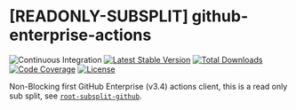 # [READONLY-SUBSPLIT] github-enterprise-actions


![Continuous Integration](https://github.com/php-api-clients/github-enterprise-actions/workflows/Continuous%20Integration/badge.svg)
[![Latest Stable Version](https://poser.pugx.org/api-clients/github-enterprise-actions/v/stable.png)](https://packagist.org/packages/api-clients/github-enterprise-actions)
[![Total Downloads](https://poser.pugx.org/api-clients/github-enterprise-actions/downloads.png)](https://packagist.org/packages/api-clients/github-enterprise-actions)
[![Code Coverage](https://scrutinizer-ci.com/g/php-api-clients/github-enterprise-actions/badges/coverage.png?b==)](https://scrutinizer-ci.com/g/php-api-clients/github-enterprise-actions/?branch=)
[![License](https://poser.pugx.org/api-clients/github-enterprise-actions/license.png)](https://packagist.org/packages/api-clients/github-enterprise-actions)

Non-Blocking first GitHub Enterprise (v3.4) actions client, this is a read only sub split, see [`root-subsplit-github`](https://github.com/php-api-clients/root-subsplit-github).
